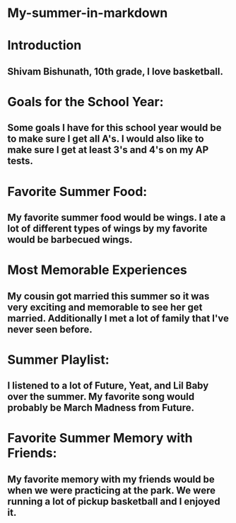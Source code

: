 # My-summer-in-markdown

# Introduction
## Shivam Bishunath, 10th grade, I love basketball.
# Goals for the School Year: 
## Some goals I have for this school year would be to make sure I get all A's. I would also like to make sure I get at least 3's and 4's on my AP tests. 
# Favorite Summer Food: 
## My favorite summer food would be wings. I ate a lot of different types of wings by my favorite would be barbecued wings.
# Most Memorable Experiences
## My cousin got married this summer so it was very exciting and memorable to see her get married. Additionally I met a lot of family that I've never seen before. 
# Summer Playlist: 
## I listened to a lot of Future, Yeat, and Lil Baby over the summer. My favorite song would probably be March Madness from Future.
# Favorite Summer Memory with Friends: 
## My favorite memory with my friends would be when we were practicing at the park. We were running a lot of pickup basketball and I enjoyed it.
